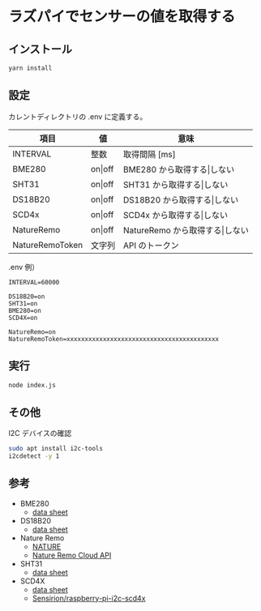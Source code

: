 # ラズパイでセンサーの値を取得する

## インストール

```bash
yarn install
```

## 設定

カレントディレクトリの .env に定義する。

|  項目  |  値  |  意味  |
| ---- | ---- | ---- |
|  INTERVAL  |  整数  |  取得間隔 [ms]  |
|  BME280  |  on\|off  |  BME280 から取得する\|しない  |
|  SHT31  |  on\|off  |  SHT31 から取得する\|しない  |
|  DS18B20  |  on\|off  |  DS18B20 から取得する\|しない  |
|  SCD4x  |  on\|off  |  SCD4x から取得する\|しない  |
|  NatureRemo  |  on\|off  |  NatureRemo から取得する\|しない  |
|  NatureRemoToken  |  文字列  |  API のトークン  |

.env 例）

```text
INTERVAL=60000

DS18B20=on
SHT31=on
BME280=on
SCD4X=on

NatureRemo=on
NatureRemoToken=xxxxxxxxxxxxxxxxxxxxxxxxxxxxxxxxxxxxxxxxxx
```

## 実行

```bash
node index.js
```

## その他

I2C デバイスの確認

```bash
sudo apt install i2c-tools
i2cdetect -y 1
```

## 参考

- BME280
  - [data sheet](https://www.bosch-sensortec.com/media/boschsensortec/downloads/datasheets/bst-bme280-ds002.pdf)
- DS18B20
  - [data sheet](https://datasheets.maximintegrated.com/en/ds/DS18B20.pdf)
- Nature Remo
  - [NATURE](https://nature.global/)
  - [Nature Remo Cloud API](https://developer.nature.global/)
- SHT31
  - [data sheet](https://sensirion.com/media/documents/213E6A3B/61641DC3/Sensirion_Humidity_Sensors_SHT3x_Datasheet_digital.pdf)
- SCD4X
  - [data sheet](https://d2air1d4eqhwg2.cloudfront.net/media/files/262fda6e-3a57-4326-b93d-a9d627defdc4.pdf)
  - [Sensirion/raspberry-pi-i2c-scd4x](https://github.com/Sensirion/raspberry-pi-i2c-scd4x#connecting-the-sensor)
